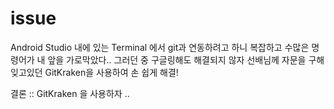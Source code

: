 # issue

Android Studio 내에 있는 Terminal 에서 git과 연동하려고 하니 복잡하고 수많은 명령어가 내 앞을 가로막았다..
그러던 중 구글링해도 해결되지 않자 선배님께 자문을 구해 잊고있던 GitKraken을 사용하여 손 쉽게 해결!

결론 :: GitKraken 을 사용하자 ..
